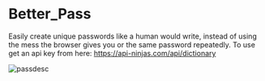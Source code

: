 # Better_Pass
Easily create unique passwords like a human would write, instead of using the mess the browser gives you or the same password repeatedly. 
To use get an api key from here: https://api-ninjas.com/api/dictionary

![passdesc](https://user-images.githubusercontent.com/122572151/229222837-c62388fe-2ae6-4de0-b420-5b4dc311deab.png)
